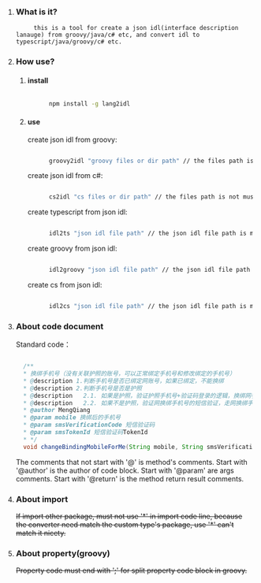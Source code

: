 1. ### What is it?

            this is a tool for create a json idl(interface description lanauge) from groovy/java/c# etc, and convert idl to typescript/java/groovy/c# etc.

2. ### How use?

      1. #### install

            ```bash

                  npm install -g lang2idl

            ```

      2. #### use

            create json idl from groovy: 

            ```bash

                  groovy2idl "groovy files or dir path" // the files path is not must if current folder had groovy files.

            ```

            create json idl from c#: 

            ```bash

                  cs2idl "cs files or dir path" // the files path is not must if current folder had cs files.

            ```

            create typescript from json idl: 

            ```bash

                  idl2ts "json idl file path" // the json idl file path is must.

            ```

            create groovy from json idl: 

            ```bash

                  idl2groovy "json idl file path" // the json idl file path is must.

            ```

            create cs from json idl: 

            ```bash

                  idl2cs "json idl file path" // the json idl file path is must.

            ```



3. ### About code document
 
      Standard code：
      
      ```java

        /**
        * 换绑手机号（没有关联护照的账号，可以正常绑定手机号和修改绑定的手机号）
        * @description 1.判断手机号是否已绑定网账号，如果已绑定，不能换绑
        * @description 2.判断手机号是否是护照
        * @description   2.1. 如果是护照，验证护照手机号+验证码登录的逻辑，换绑网手机号、绑定护照
        * @description   2.2. 如果不是护照，验证网换绑手机号的短信验证，走网换绑手机号的逻辑
        * @author MengQiang
        * @param mobile 换绑后的手机号
        * @param smsVerificationCode 短信验证码
        * @param smsTokenId 短信验证码TokenId
        * */
        void changeBindingMobileForMe(String mobile, String smsVerificationCode,String smsTokenId);Ï

      ```

      The comments that not start with '@' is method's comments.
      Start with '@author' is the author of code block.
      Start with '@param' are args comments.
      Start with '@return' is the method return result comments.


4. ### About import

      <del>If import other package, must not use '\*' in import code line, because the converter need match the custom type's package, use '\*' can't match it nicety. </del>


5. ### About property(groovy)

      <del>Property code must end with ';' for split property code block in groovy.</del>

